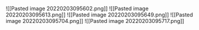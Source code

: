 ![[Pasted image 20220203095602.png]]
![[Pasted image 20220203095613.png]]
![[Pasted image 20220203095649.png]]
![[Pasted image 20220203095704.png]]
![[Pasted image 20220203095717.png]]